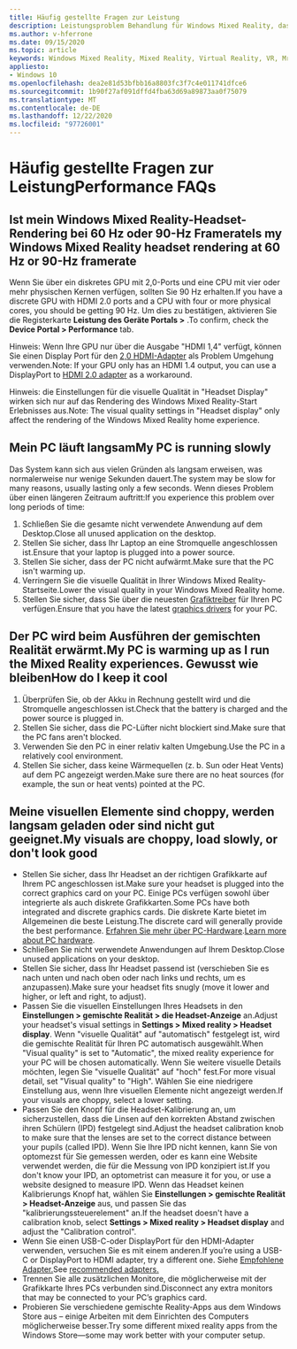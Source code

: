 ```yaml
---
title: Häufig gestellte Fragen zur Leistung
description: Leistungsproblem Behandlung für Windows Mixed Reality, das über unsere standardmäßige Kundensupport Dokumentation hinausgeht.
ms.author: v-hferrone
ms.date: 09/15/2020
ms.topic: article
keywords: Windows Mixed Reality, Mixed Reality, Virtual Reality, VR, Mr, Problembehandlung, Fehler, Hilfe, Support, Leistung
appliesto:
- Windows 10
ms.openlocfilehash: dea2e81d53bfbb16a8803fc3f7c4e011741dfce6
ms.sourcegitcommit: 1b90f27af091dffd4fba63d69a89873aa0f75079
ms.translationtype: MT
ms.contentlocale: de-DE
ms.lasthandoff: 12/22/2020
ms.locfileid: "97726001"
---
```

# <a name="performance-faqs"></a><span data-ttu-id="5f4cd-104">Häufig gestellte Fragen zur Leistung</span><span class="sxs-lookup"><span data-stu-id="5f4cd-104">Performance FAQs</span></span>

## <a name="is-my-windows-mixed-reality-headset-rendering-at-60-hz-or-90-hz-framerate"></a><span data-ttu-id="5f4cd-105">Ist mein Windows Mixed Reality-Headset-Rendering bei 60 Hz oder 90-Hz Framerate</span><span class="sxs-lookup"><span data-stu-id="5f4cd-105">Is my Windows Mixed Reality headset rendering at 60 Hz or 90-Hz framerate</span></span>

<span data-ttu-id="5f4cd-106">Wenn Sie über ein diskretes GPU mit 2,0-Ports und eine CPU mit vier oder mehr physischen Kernen verfügen, sollten Sie 90 Hz erhalten.</span><span class="sxs-lookup"><span data-stu-id="5f4cd-106">If you have a discrete GPU with HDMI 2.0 ports and a CPU with four or more physical cores, you should be getting 90 Hz.</span></span> <span data-ttu-id="5f4cd-107">Um dies zu bestätigen, aktivieren Sie die Registerkarte **Leistung des Geräte Portals >** .</span><span class="sxs-lookup"><span data-stu-id="5f4cd-107">To confirm, check the **Device Portal > Performance** tab.</span></span>

<span data-ttu-id="5f4cd-108">Hinweis: Wenn Ihre GPU nur über die Ausgabe "HDMI 1,4" verfügt, können Sie einen Display Port für den [2,0 HDMI-Adapter](recommended-adapters-for-windows-mixed-reality-capable-pcs.md) als Problem Umgehung verwenden.</span><span class="sxs-lookup"><span data-stu-id="5f4cd-108">Note: If your GPU only has an HDMI 1.4 output, you can use a DisplayPort to [HDMI 2.0 adapter](recommended-adapters-for-windows-mixed-reality-capable-pcs.md) as a workaround.</span></span>

<span data-ttu-id="5f4cd-109">Hinweis: die Einstellungen für die visuelle Qualität in "Headset Display" wirken sich nur auf das Rendering des Windows Mixed Reality-Start Erlebnisses aus.</span><span class="sxs-lookup"><span data-stu-id="5f4cd-109">Note: The visual quality settings in "Headset display" only affect the rendering of the Windows Mixed Reality home experience.</span></span>

## <a name="my-pc-is-running-slowly"></a><span data-ttu-id="5f4cd-110">Mein PC läuft langsam</span><span class="sxs-lookup"><span data-stu-id="5f4cd-110">My PC is running slowly</span></span>

<span data-ttu-id="5f4cd-111">Das System kann sich aus vielen Gründen als langsam erweisen, was normalerweise nur wenige Sekunden dauert.</span><span class="sxs-lookup"><span data-stu-id="5f4cd-111">The system may be slow for many reasons, usually lasting only a few seconds.</span></span> <span data-ttu-id="5f4cd-112">Wenn dieses Problem über einen längeren Zeitraum auftritt:</span><span class="sxs-lookup"><span data-stu-id="5f4cd-112">If you experience this problem over long periods of time:</span></span>

1. <span data-ttu-id="5f4cd-113">Schließen Sie die gesamte nicht verwendete Anwendung auf dem Desktop.</span><span class="sxs-lookup"><span data-stu-id="5f4cd-113">Close all unused application on the desktop.</span></span>
2. <span data-ttu-id="5f4cd-114">Stellen Sie sicher, dass Ihr Laptop an eine Stromquelle angeschlossen ist.</span><span class="sxs-lookup"><span data-stu-id="5f4cd-114">Ensure that your laptop is plugged into a power source.</span></span>
3. <span data-ttu-id="5f4cd-115">Stellen Sie sicher, dass der PC nicht aufwärmt.</span><span class="sxs-lookup"><span data-stu-id="5f4cd-115">Make sure that the PC isn't warming up.</span></span>
4. <span data-ttu-id="5f4cd-116">Verringern Sie die visuelle Qualität in Ihrer Windows Mixed Reality-Startseite.</span><span class="sxs-lookup"><span data-stu-id="5f4cd-116">Lower the visual quality in your Windows Mixed Reality home.</span></span>
5. <span data-ttu-id="5f4cd-117">Stellen Sie sicher, dass Sie über die neuesten [Grafiktreiber](other-questions.md#my-graphics-driver-isnt-supported-im-getting-graphics-driver-failure-errors) für Ihren PC verfügen.</span><span class="sxs-lookup"><span data-stu-id="5f4cd-117">Ensure that you have the latest [graphics drivers](other-questions.md#my-graphics-driver-isnt-supported-im-getting-graphics-driver-failure-errors) for your PC.</span></span>

## <a name="my-pc-is-warming-up-as-i-run-the-mixed-reality-experiences-how-do-i-keep-it-cool"></a><span data-ttu-id="5f4cd-118">Der PC wird beim Ausführen der gemischten Realität erwärmt.</span><span class="sxs-lookup"><span data-stu-id="5f4cd-118">My PC is warming up as I run the Mixed Reality experiences.</span></span> <span data-ttu-id="5f4cd-119">Gewusst wie bleiben</span><span class="sxs-lookup"><span data-stu-id="5f4cd-119">How do I keep it cool</span></span>

1. <span data-ttu-id="5f4cd-120">Überprüfen Sie, ob der Akku in Rechnung gestellt wird und die Stromquelle angeschlossen ist.</span><span class="sxs-lookup"><span data-stu-id="5f4cd-120">Check that the battery is charged and the power source is plugged in.</span></span>
2. <span data-ttu-id="5f4cd-121">Stellen Sie sicher, dass die PC-Lüfter nicht blockiert sind.</span><span class="sxs-lookup"><span data-stu-id="5f4cd-121">Make sure that the PC fans aren't blocked.</span></span>
3. <span data-ttu-id="5f4cd-122">Verwenden Sie den PC in einer relativ kalten Umgebung.</span><span class="sxs-lookup"><span data-stu-id="5f4cd-122">Use the PC in a relatively cool environment.</span></span>
4. <span data-ttu-id="5f4cd-123">Stellen Sie sicher, dass keine Wärmequellen (z. b. Sun oder Heat Vents) auf dem PC angezeigt werden.</span><span class="sxs-lookup"><span data-stu-id="5f4cd-123">Make sure there are no heat sources (for example, the sun or heat vents) pointed at the PC.</span></span>

## <a name="my-visuals-are-choppy-load-slowly-or-dont-look-good"></a><span data-ttu-id="5f4cd-124">Meine visuellen Elemente sind choppy, werden langsam geladen oder sind nicht gut geeignet.</span><span class="sxs-lookup"><span data-stu-id="5f4cd-124">My visuals are choppy, load slowly, or don't look good</span></span>

* <span data-ttu-id="5f4cd-125">Stellen Sie sicher, dass Ihr Headset an der richtigen Grafikkarte auf Ihrem PC angeschlossen ist.</span><span class="sxs-lookup"><span data-stu-id="5f4cd-125">Make sure your headset is plugged into the correct graphics card on your PC.</span></span> <span data-ttu-id="5f4cd-126">Einige PCs verfügen sowohl über integrierte als auch diskrete Grafikkarten.</span><span class="sxs-lookup"><span data-stu-id="5f4cd-126">Some PCs have both integrated and discrete graphics cards.</span></span> <span data-ttu-id="5f4cd-127">Die diskrete Karte bietet im Allgemeinen die beste Leistung.</span><span class="sxs-lookup"><span data-stu-id="5f4cd-127">The discrete card will generally provide the best performance.</span></span> <span data-ttu-id="5f4cd-128">[Erfahren Sie mehr über PC-Hardware](windows-mixed-reality-minimum-pc-hardware-compatibility-guidelines.md).</span><span class="sxs-lookup"><span data-stu-id="5f4cd-128">[Learn more about PC hardware](windows-mixed-reality-minimum-pc-hardware-compatibility-guidelines.md).</span></span>
* <span data-ttu-id="5f4cd-129">Schließen Sie nicht verwendete Anwendungen auf Ihrem Desktop.</span><span class="sxs-lookup"><span data-stu-id="5f4cd-129">Close unused applications on your desktop.</span></span>
* <span data-ttu-id="5f4cd-130">Stellen Sie sicher, dass Ihr Headset passend ist (verschieben Sie es nach unten und nach oben oder nach links und rechts, um es anzupassen).</span><span class="sxs-lookup"><span data-stu-id="5f4cd-130">Make sure your headset fits snugly (move it lower and higher, or left and right, to adjust).</span></span>
* <span data-ttu-id="5f4cd-131">Passen Sie die visuellen Einstellungen Ihres Headsets in den **Einstellungen > gemischte Realität > die Headset-Anzeige** an.</span><span class="sxs-lookup"><span data-stu-id="5f4cd-131">Adjust your headset's visual settings in **Settings > Mixed reality > Headset display**.</span></span> <span data-ttu-id="5f4cd-132">Wenn "visuelle Qualität" auf "automatisch" festgelegt ist, wird die gemischte Realität für Ihren PC automatisch ausgewählt.</span><span class="sxs-lookup"><span data-stu-id="5f4cd-132">When "Visual quality" is set to "Automatic", the mixed reality experience for your PC will be chosen automatically.</span></span> <span data-ttu-id="5f4cd-133">Wenn Sie weitere visuelle Details möchten, legen Sie "visuelle Qualität" auf "hoch" fest.</span><span class="sxs-lookup"><span data-stu-id="5f4cd-133">For more visual detail, set "Visual quality" to "High".</span></span> <span data-ttu-id="5f4cd-134">Wählen Sie eine niedrigere Einstellung aus, wenn Ihre visuellen Elemente nicht angezeigt werden.</span><span class="sxs-lookup"><span data-stu-id="5f4cd-134">If your visuals are choppy, select a lower setting.</span></span>
* <span data-ttu-id="5f4cd-135">Passen Sie den Knopf für die Headset-Kalibrierung an, um sicherzustellen, dass die Linsen auf den korrekten Abstand zwischen ihren Schülern (IPD) festgelegt sind.</span><span class="sxs-lookup"><span data-stu-id="5f4cd-135">Adjust the headset calibration knob to make sure that the lenses are set to the correct distance between your pupils (called IPD).</span></span> <span data-ttu-id="5f4cd-136">Wenn Sie Ihre IPD nicht kennen, kann Sie von optomezst für Sie gemessen werden, oder es kann eine Website verwendet werden, die für die Messung von IPD konzipiert ist.</span><span class="sxs-lookup"><span data-stu-id="5f4cd-136">If you don't know your IPD, an optometrist can measure it for you, or use a website designed to measure IPD.</span></span> <span data-ttu-id="5f4cd-137">Wenn das Headset keinen Kalibrierungs Knopf hat, wählen Sie **Einstellungen > gemischte Realität > Headset-Anzeige** aus, und passen Sie das "kalibrierungssteuerelement" an.</span><span class="sxs-lookup"><span data-stu-id="5f4cd-137">If the headset doesn't have a calibration knob, select **Settings > Mixed reality > Headset display** and adjust the "Calibration control".</span></span>
* <span data-ttu-id="5f4cd-138">Wenn Sie einen USB-C-oder DisplayPort für den HDMI-Adapter verwenden, versuchen Sie es mit einem anderen.</span><span class="sxs-lookup"><span data-stu-id="5f4cd-138">If you’re using a USB-C or DisplayPort to HDMI adapter, try a different one.</span></span> <span data-ttu-id="5f4cd-139">Siehe [Empfohlene Adapter.](recommended-adapters-for-windows-mixed-reality-capable-pcs.md)</span><span class="sxs-lookup"><span data-stu-id="5f4cd-139">See [recommended adapters.](recommended-adapters-for-windows-mixed-reality-capable-pcs.md)</span></span>
* <span data-ttu-id="5f4cd-140">Trennen Sie alle zusätzlichen Monitore, die möglicherweise mit der Grafikkarte Ihres PCs verbunden sind.</span><span class="sxs-lookup"><span data-stu-id="5f4cd-140">Disconnect any extra monitors that may be connected to your PC’s graphics card.</span></span>
* <span data-ttu-id="5f4cd-141">Probieren Sie verschiedene gemischte Reality-Apps aus dem Windows Store aus – einige Arbeiten mit dem Einrichten des Computers möglicherweise besser.</span><span class="sxs-lookup"><span data-stu-id="5f4cd-141">Try some different mixed reality apps from the Windows Store—some may work better with your computer setup.</span></span>

